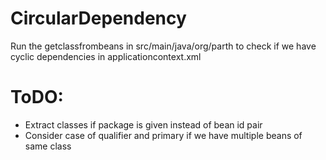 # CircularDependency
Run the getclassfrombeans in src/main/java/org/parth to check if we have cyclic dependencies in applicationcontext.xml
# ToDO:
* Extract classes if package is given instead of bean id pair
*  Consider case of qualifier and primary if we have multiple beans of same class 
